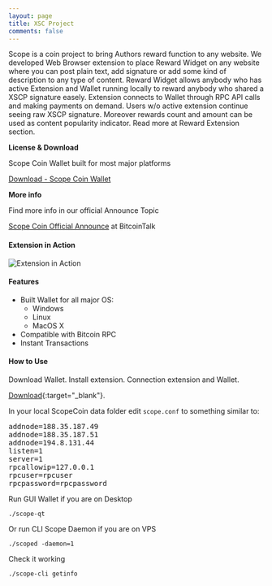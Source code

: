 ```yaml
---
layout: page
title: XSC Project
comments: false
---
```


Scope is a coin project to bring Authors reward function to any website. We developed Web Browser extension to place Reward Widget on any website where you can post plain text, add signature or add some kind of description to any type of content. Reward Widget allows anybody who has active Extension and Wallet running locally to reward anybody who shared a XSCP signature easely. Extension connects to Wallet through RPC API calls and making payments on demand. Users w/o active extension continue seeing raw XSCP signature.
Moreover rewards count and amount can be used as content popularity indicator. Read more at Reward Extension section.

**License & Download**

Scope Coin Wallet built for most major platforms

<a href="https://dist.xscp.icu" target="_blank">Download - Scope Coin Wallet</a>

**More info**

Find more info in our official Announce Topic

<a href="https://bitcointalk.org/index.php?topic=5096250.0" target="_blank">Scope  Coin Official Announce</a> at BitcoinTalk

#### Extension in Action

![Extension in Action]({{site.baseurl}}/assets/images/screenshot.png)

#### Features

- Built Wallet for all major OS:
    - Windows
    - Linux
    - MacOS X
- Compatible with Bitcoin RPC
- Instant Transactions

    
#### How to Use

Download Wallet. Install extension. Connection extension and Wallet.

[Download](https://dist.xscp.icu){:target="_blank"}. 

In your local ScopeCoin data folder edit <code>scope.conf</code> to something similar to:

<pre class="highlight">
addnode=188.35.187.49
addnode=188.35.187.51
addnode=194.8.131.44
listen=1
server=1
rpcallowip=127.0.0.1
rpcuser=rpcuser
rpcpassword=rpcpassword
</pre>

Run GUI Wallet if you are on Desktop

`./scope-qt`

Or run CLI Scope Daemon if you are on VPS

`./scoped -daemon=1`

Check it working

`./scope-cli getinfo`
